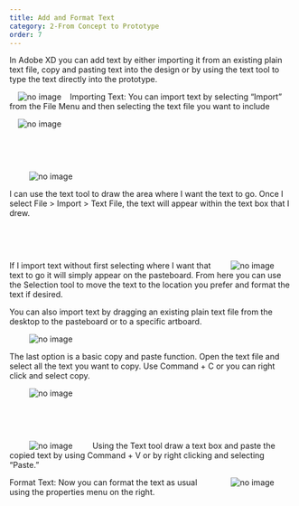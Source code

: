 ```yaml
---
title: Add and Format Text
category: 2-From Concept to Prototype
order: 7
---
```


In Adobe XD you can add text by either importing it from an existing plain text file, copy and pasting text into the design or by using the text tool to type the text directly into the prototype.  

<img style="padding: 0px 15px; float: left" src="https://iwilfried.github.io/Adobe-XD-eBook/images/XD-AddText-01.png
" alt="no image"/>Importing Text: You can import text by selecting “Import” from the File Menu and then selecting the text file you want to include  

<img style="padding: 0px 15px"  src="https://iwilfried.github.io/Adobe-XD-eBook/images/XD-AddText-02.png
" alt="no image"/>  

&nbsp;   

&nbsp;   

<img style="padding: 0px 35px; float: left" src="https://iwilfried.github.io/Adobe-XD-eBook/images/XD-AddText-03.png
" alt="no image"/>  

&nbsp;   

I can use the text tool to draw the area where I want the text to go. Once I select File > Import > Text File, the text will appear within the text box that I drew.  

&nbsp;   

&nbsp;   

<img style="padding: 0px 35px; float: right" src="https://iwilfried.github.io/Adobe-XD-eBook/images/XD-AddText-04.png
" alt="no image"/>  

If I import text without first selecting where I want that text to go it will simply appear on the pasteboard. From here you can use the Selection tool to move the text to the location you prefer and format the text if desired.  

You can also import text by dragging an existing plain text file from the desktop to the pasteboard or to a specific artboard.  

<img style="padding: 0px 35px" src="https://iwilfried.github.io/Adobe-XD-eBook/images/XD-AddText-05.png
" alt="no image"/>  

The last option is a basic copy and paste function.
Open the text file and select all the text you want to copy. Use Command + C or you can right click and select copy.  

<img style="padding: 0px 35px; float: left" src="https://iwilfried.github.io/Adobe-XD-eBook/images/XD-AddText-06.png
" alt="no image"/>  

&nbsp;   

&nbsp;   

&nbsp;   

<img style="padding: 0px 35px; float:left" src="https://iwilfried.github.io/Adobe-XD-eBook/images/XD-AddText-07.png
" alt="no image"/>Using the Text tool draw a text box and paste the copied text by using Command + V or by right clicking and selecting “Paste.”  

<img style="padding: 0px 35px; float:right" src="https://iwilfried.github.io/Adobe-XD-eBook/images/XD-AddText-08.png
" alt="no image"/>Format Text: Now you can format the text as usual using the properties menu on the right.  

&nbsp;   

&nbsp;   
